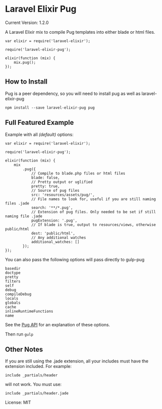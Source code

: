 Laravel Elixir Pug
============================

Current Version: 1.2.0

A Laravel Elixir mix to compile Pug templates into either blade or html files.

    var elixir = require('laravel-elixir');

    require('laravel-elixir-pug');

    elixir(function (mix) {
        mix.pug();
    });

How to Install
--------------

Pug is a peer dependency, so you will need to install pug as well as laravel-elixir-pug

    npm install --save laravel-elixir-pug pug

Full Featured Example
---------------------

Example with all *(default)* options:

    var elixir = require('laravel-elixir');

    require('laravel-elixir-pug');

    elixir(function (mix) {
        mix
            .pug({
                // Compile to blade.php files or html files
                blade: false,
                // Pretty output or uglified
                pretty: true,
                // Source of pug files
                src: 'resources/assets/pug/',
                // File names to look for, useful if you are still naming files .jade
                search: '**/*.pug',
                // Extension of pug files. Only needed to be set if still naming file .jade
                pugExtension: '.pug',
                // If blade is true, output to resources/views, otherwise public/html
                dest: 'public/html',
                // Any additional watches
                additional_watches: []
            });
    });

You can also pass the following options will pass directly to gulp-pug

    basedir
    doctype
    pretty
    filters
    self
    debug
    compileDebug
    locals
    globals
    cache
    inlineRuntimeFunctions
    name

See the [Pug API](https://www.jade-lang.com/api) for an explanation of these options.

Then run `gulp`

Other Notes
-----------

If you are still using the .jade extension, all your includes must have the extension included. For example:

    include _partials/header
    
will not work. You must use:

    include _partials/header.jade
    


License: MIT
